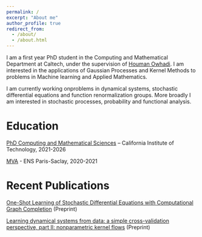 ```yaml
---
permalink: /
excerpt: "About me"
author_profile: true
redirect_from: 
  - /about/
  - /about.html
---
```



I am a first year PhD student in the Computing and Mathematical Department at Caltech, under the supervision of [Houman Owhadi](http://users.cms.caltech.edu/~owhadi/index.htm). I am interested in the applications of Gaussian Processes and Kernel Methods to problems in Machine learning and Applied Mathematics. 

I am currently working onproblems in dynamical systems, stochastic differential equations and function renormalization groups. More broadly I am interested in stochastic processes, probability and functional analysis. 

  

# Education

[PhD Computing and Mathematical Sciences](https://www.cms.caltech.edu/) – California Institute of Technology, 2021-2026 

[MVA](https://www.master-mva.com/) - ENS Paris-Saclay, 2020-2021

# Recent Publications

[One-Shot Learning of Stochastic Differential Equations with Computational Graph Completion](https://www.researchgate.net/publication/358263232_One-Shot_Learning_of_Stochastic_Differential_Equations_with_Computational_Graph_Completion) (Preprint)

[Learning dynamical systems from data: a simple cross-validation perspective, part II: nonparametric kernel flows](https://www.researchgate.net/publication/356818178_Learning_dynamical_systems_from_data_a_simple_cross-validation_perspective_part_II_nonparametric_kernel_flows) (Preprint)



 
